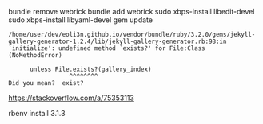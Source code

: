 
bundle remove webrick
bundle add webrick
sudo xbps-install libedit-devel
sudo xbps-install libyaml-devel
gem update

```
/home/user/dev/eoli3n.github.io/vendor/bundle/ruby/3.2.0/gems/jekyll-gallery-generator-1.2.4/lib/jekyll-gallery-generator.rb:98:in `initialize': undefined method `exists?' for File:Class (NoMethodError)

      unless File.exists?(gallery_index)
                 ^^^^^^^^
Did you mean?  exist?
```

https://stackoverflow.com/a/75353113

rbenv install 3.1.3
